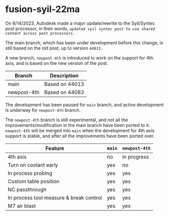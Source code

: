 # fusion-syil-22ma

On 6/14/2023, Autodesk made a major update/rewrite to the Syil/Syntec post processor, in their words, `updated syil syntec post to use shared content across post processors.`

The main branch, which has been under development before this change, is still based on the old post, up to version `44013`.

A new branch, `newpost-4th` is introduced to work on the support for 4th axis, and is based on the new version of the post.

| Branch      | Description          |
| ----------- | -------------------- |
| main        | Based on 44013       |
| newpost-4th | Based on 44083       |

The development has been paused for `main` branch, and active development is underway for `newpost-4th` branch.

The `newpost-4th` branch is still experimental, and not all the improvements/modification in the main branch have been ported to it. `newpost-4th` will be merged into `main` when the development for 4th axis support is stable, and after all the improvements have been ported over.

| Feature                                  | `main` | `newpost-4th` |
| ---------------------------------------- | ------ | ------------- |
| 4th axis                                 | no     | in progress   |
| Turn on coolant early                    | yes    | no            |
| In process probing                       | yes    | yes           |
| Custom table position                    | yes    | yes           |
| NC passthrough                           | yes    | yes           |
| In process tool measure & break control  | yes    | yes           |
| M7 air blast                             | yes    | yes           |

